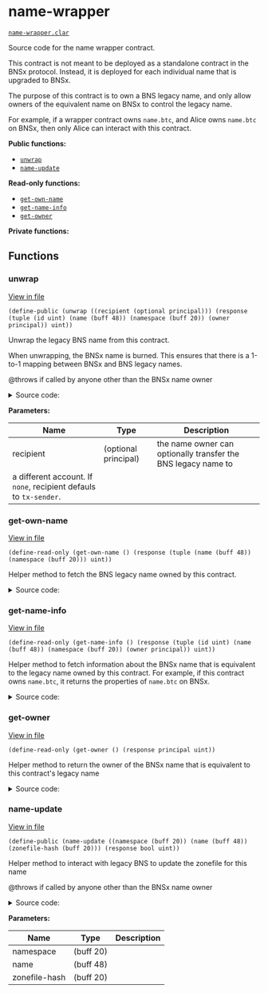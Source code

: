 # name-wrapper

[`name-wrapper.clar`](../contracts/name-wrapper.clar)

Source code for the name wrapper contract.

This contract is not meant to be deployed as a standalone contract in the BNSx
protocol. Instead, it is deployed for each individual name that is upgraded to
BNSx.

The purpose of this contract is to own a BNS legacy name, and only allow owners
of the equivalent name on BNSx to control the legacy name.

For example, if a wrapper contract owns `name.btc`, and Alice owns `name.btc` on
BNSx, then only Alice can interact with this contract.

**Public functions:**

- [`unwrap`](#unwrap)
- [`name-update`](#name-update)

**Read-only functions:**

- [`get-own-name`](#get-own-name)
- [`get-name-info`](#get-name-info)
- [`get-owner`](#get-owner)

**Private functions:**

## Functions

### unwrap

[View in file](../contracts/name-wrapper.clar#L27)

`(define-public (unwrap ((recipient (optional principal))) (response (tuple (id uint) (name (buff 48)) (namespace (buff 20)) (owner principal)) uint))`

Unwrap the legacy BNS name from this contract.

When unwrapping, the BNSx name is burned. This ensures that there is a 1-to-1
mapping between BNSx and BNS legacy names.

@throws if called by anyone other than the BNSx name owner

<details>
  <summary>Source code:</summary>

```clarity
(define-public (unwrap (recipient (optional principal)))
  (let
    (
      (props (try! (get-name-info)))
      (new-owner (default-to tx-sender recipient))
      (owner (get owner props))
    )
    (asserts! (is-eq tx-sender owner) ERR_UNAUTHORIZED)
    (try! (contract-call? 'ST1PQHQKV0RJXZFY1DGX8MNSNYVE3VGZJSRTPGZGM.name-registry burn (get id props)))
    (unwrap! (as-contract (contract-call? 'SP000000000000000000002Q6VF78.bns name-transfer (get namespace props) (get name props) new-owner none)) ERR_NAME_TRANSFER)
    (ok props)
  )
)
```

</details>

**Parameters:**

| Name                                                              | Type                 | Description                                                   |
| ----------------------------------------------------------------- | -------------------- | ------------------------------------------------------------- |
| recipient                                                         | (optional principal) | the name owner can optionally transfer the BNS legacy name to |
| a different account. If `none`, recipient defauls to `tx-sender`. |                      |                                                               |

### get-own-name

[View in file](../contracts/name-wrapper.clar#L42)

`(define-read-only (get-own-name () (response (tuple (name (buff 48)) (namespace (buff 20))) uint))`

Helper method to fetch the BNS legacy name owned by this contract.

<details>
  <summary>Source code:</summary>

```clarity
(define-read-only (get-own-name)
  (ok (unwrap! (contract-call? 'SP000000000000000000002Q6VF78.bns resolve-principal (as-contract tx-sender)) ERR_NO_NAME))
)
```

</details>

### get-name-info

[View in file](../contracts/name-wrapper.clar#L49)

`(define-read-only (get-name-info () (response (tuple (id uint) (name (buff 48)) (namespace (buff 20)) (owner principal)) uint))`

Helper method to fetch information about the BNSx name that is equivalent to the
legacy name owned by this contract. For example, if this contract owns
`name.btc`, it returns the properties of `name.btc` on BNSx.

<details>
  <summary>Source code:</summary>

```clarity
(define-read-only (get-name-info)
  (let
    (
      (name (try! (get-own-name)))
      (props (unwrap! (contract-call? 'ST1PQHQKV0RJXZFY1DGX8MNSNYVE3VGZJSRTPGZGM.name-registry get-name-properties name) ERR_NOT_WRAPPED))
    )
    (ok props)
  )
)
```

</details>

### get-owner

[View in file](../contracts/name-wrapper.clar#L61)

`(define-read-only (get-owner () (response principal uint))`

Helper method to return the owner of the BNSx name that is equivalent to this
contract's legacy name

<details>
  <summary>Source code:</summary>

```clarity
(define-read-only (get-owner)
  (ok (get owner (try! (get-name-info))))
)
```

</details>

### name-update

[View in file](../contracts/name-wrapper.clar#L68)

`(define-public (name-update ((namespace (buff 20)) (name (buff 48)) (zonefile-hash (buff 20))) (response bool uint))`

Helper method to interact with legacy BNS to update the zonefile for this name

@throws if called by anyone other than the BNSx name owner

<details>
  <summary>Source code:</summary>

```clarity
(define-public (name-update (namespace (buff 20)) (name (buff 48)) (zonefile-hash (buff 20)))
  (let
    (
      (props (try! (get-name-info)))
    )
    (asserts! (is-eq tx-sender (get owner props)) ERR_UNAUTHORIZED)
    (asserts! (is-eq (get namespace props) namespace) ERR_UNAUTHORIZED)
    (asserts! (is-eq (get name props) name) ERR_UNAUTHORIZED)
    (match (as-contract (contract-call? 'SP000000000000000000002Q6VF78.bns name-update namespace name zonefile-hash))
      r (ok true)
      e (err (to-uint e))
    )
  )
)
```

</details>

**Parameters:**

| Name          | Type      | Description |
| ------------- | --------- | ----------- |
| namespace     | (buff 20) |             |
| name          | (buff 48) |             |
| zonefile-hash | (buff 20) |             |
